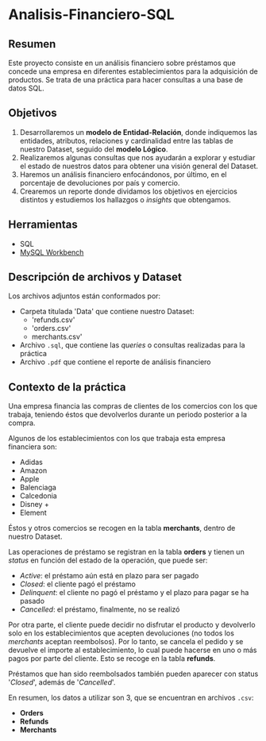 # Analisis-Financiero-SQL
## Resumen
Este proyecto consiste en un análisis financiero sobre préstamos que concede una empresa en diferentes establecimientos para la adquisición de productos. Se trata de una práctica para hacer consultas a una base de datos SQL. 

## Objetivos
1. Desarrollaremos un **modelo de Entidad-Relación**, donde indiquemos las entidades, atributos, relaciones y cardinalidad entre las tablas de nuestro Dataset, seguido del **modelo Lógico**.
2. Realizaremos algunas consultas que nos ayudarán a explorar y estudiar el estado de nuestros datos para obtener una visión general del Dataset.
3. Haremos un análisis financiero enfocándonos, por último, en el porcentaje de devoluciones por país y comercio.
4. Crearemos un reporte donde dividamos los objetivos en ejercicios distintos y estudiemos los hallazgos o *insights* que obtengamos.

## Herramientas
- SQL
- [MySQL Workbench](https://www.mysql.com/products/workbench/)

## Descripción de archivos y Dataset
Los archivos adjuntos están conformados por:
- Carpeta titulada 'Data' que contiene nuestro Dataset:
  - 'refunds.csv'
  - 'orders.csv'
  - merchants.csv'
- Archivo `.sql`, que contiene las *queries* o consultas realizadas para la práctica
- Archivo `.pdf` que contiene el reporte de análisis financiero   

## Contexto de la práctica
Una empresa financia las compras de clientes de los comercios con los que trabaja, teniendo éstos que devolverlos durante un periodo posterior a la compra. 

Algunos de los establecimientos con los que trabaja esta empresa financiera son:
- Adidas
- Amazon
- Apple
- Balenciaga
- Calcedonia
- Disney +
- Element

Éstos y otros comercios se recogen en la tabla **merchants**, dentro de nuestro Dataset. 

Las operaciones de préstamo se registran en la tabla **orders** y tienen un *status* en función del estado de la operación, que puede ser:
- *Active*: el préstamo aún está en plazo para ser pagado
- *Closed*: el cliente pagó el préstamo
- *Delinquent*: el cliente no pagó el préstamo y el plazo para pagar se ha pasado
- *Cancelled*: el préstamo, finalmente, no se realizó

Por otra parte, el cliente puede decidir no disfrutar el producto y devolverlo solo en los establecimientos que acepten devoluciones (no todos los *merchants* aceptan reembolsos). Por lo tanto, se cancela el pedido y se devuelve el importe al establecimiento, lo cual puede hacerse en uno o más pagos por parte del cliente. Esto se recoge en la tabla **refunds**. 

Préstamos que han sido reembolsados también pueden aparecer con status '*Closed*', además de '*Cancelled*'. 

En resumen, los datos a utilizar son 3, que se encuentran en archivos `.csv`:
- **Orders**
- **Refunds**
- **Merchants**
